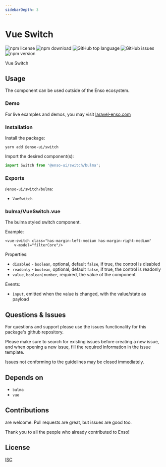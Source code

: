 ```yaml
---
sidebarDepth: 3
---
```


# Vue Switch

![npm license](https://img.shields.io/npm/l/@enso-ui/progress-bar.svg) 
![npm download](https://img.shields.io/npm/dm/@enso-ui/progress-bar.svg) 
![GitHub top language](https://img.shields.io/github/languages/top/enso-ui/progress-bar.svg) 
![GitHub issues](https://img.shields.io/github/issues/enso-ui/progress-bar.svg) 
![npm version](https://img.shields.io/npm/v/@enso-ui/progress-bar.svg) 

Vue Switch

## Usage
The component can be used outside of the Enso ecosystem.

### Demo

For live examples and demos, you may visit [laravel-enso.com](https://www.laravel-enso.com)

### Installation

Install the package:
```
yarn add @enso-ui/switch
```
Import the desired component(s):
```js
import Switch from '@enso-ui/switch/bulma';
```

### Exports

`@enso-ui/switch/bulma`:
- `VueSwitch`

### bulma/VueSwitch.vue
The bulma styled switch component. 

Example:
```vue
<vue-switch class="has-margin-left-medium has-margin-right-medium"
    v-model="filterCore"/>
```

Properties:
- `disabled` - `boolean`, optional, default `false`, if true, the control is disabled
- `readonly` - `boolean`, optional, default `false`, if true, the control is readonly
- `value`, `boolean|number`, required, the value of the component

Events:
- `input`, emitted when the value is changed, with the value/state as payload

## Questions & Issues

For questions and support please use the issues functionality
for this package's github repository.

Please make sure to search for existing issues before creating a new issue,
and when opening a new issue, fill the required information in the issue template.

Issues not conforming to the guidelines may be closed immediately.

## Depends on

- `bulma`
- `vue`

## Contributions

are welcome. Pull requests are great, but issues are good too.

Thank you to all the people who already contributed to Enso!

## License

[ISC](https://opensource.org/licenses/ISC)
